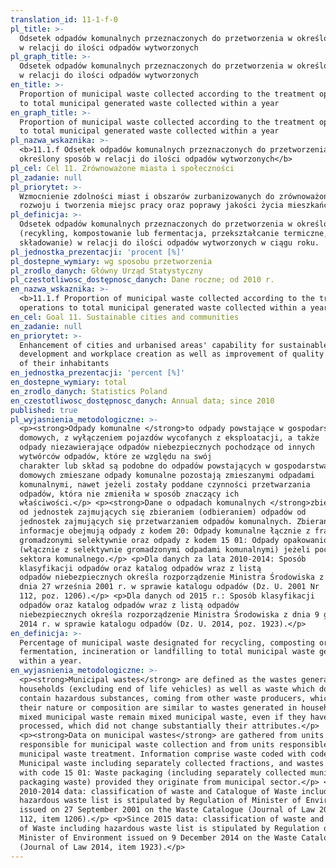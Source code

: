 ```yaml
---
translation_id: 11-1-f-0
pl_title: >-
  Odsetek odpadów komunalnych przeznaczonych do przetworzenia w określony sposób
  w relacji do ilości odpadów wytworzonych
pl_graph_title: >-
  Odsetek odpadów komunalnych przeznaczonych do przetworzenia w określony sposób
  w relacji do ilości odpadów wytworzonych
en_title: >-
  Proportion of municipal waste collected according to the treatment operations
  to total municipal generated waste collected within a year
en_graph_title: >-
  Proportion of municipal waste collected according to the treatment operations
  to total municipal generated waste collected within a year
pl_nazwa_wskaznika: >-
  <b>11.1.f Odsetek odpadów komunalnych przeznaczonych do przetworzenia w
  określony sposób w relacji do ilości odpadów wytworzonych</b>
pl_cel: Cel 11. Zrównoważone miasta i społeczności
pl_zadanie: null
pl_priorytet: >-
  Wzmocnienie zdolności miast i obszarów zurbanizowanych do zrównoważonego
  rozwoju i tworzenia miejsc pracy oraz poprawy jakości życia mieszkańców
pl_definicja: >-
  Odsetek odpadów komunalnych przeznaczonych do przetworzenia w określony sposób
  (recykling, kompostowanie lub fermentacja, przekształcanie termiczne,
  składowanie) w relacji do ilości odpadów wytworzonych w ciągu roku.
pl_jednostka_prezentacji: 'procent [%]'
pl_dostepne_wymiary: wg sposobu przetworzenia
pl_zrodlo_danych: Główny Urząd Statystyczny
pl_czestotliwosc_dostępnosc_danych: Dane roczne; od 2010 r.
en_nazwa_wskaznika: >-
  <b>11.1.f Proportion of municipal waste collected according to the treatment
  operations to total municipal generated waste collected within a year</b>
en_cel: Goal 11. Sustainable cities and communities
en_zadanie: null
en_priorytet: >-
  Enhancement of cities and urbanised areas' capability for sustainable
  development and workplace creation as well as improvement of quality of life
  of their inhabitants
en_jednostka_prezentacji: 'percent [%]'
en_dostepne_wymiary: total
en_zrodlo_danych: Statistics Poland
en_czestotliwosc_dostępnosc_danych: Annual data; since 2010
published: true
pl_wyjasnienia_metodologiczne: >-
  <p><strong>Odpady komunalne </strong>to odpady powstające w gospodarstwach
  domowych, z wyłączeniem pojazdów wycofanych z eksploatacji, a także
  odpady niezawierające odpadów niebezpiecznych pochodzące od innych
  wytwórców odpadów, które ze względu na swój
  charakter lub skład są podobne do odpadów powstających w gospodarstwach
  domowych zmieszane odpady komunalne pozostają zmieszanymi odpadami
  komunalnymi, nawet jeżeli zostały poddane czynności przetwarzania
  odpadów, która nie zmieniła w sposób znaczący ich
  właściwości.</p> <p><strong>Dane o odpadach komunalnych </strong>zbierane są
  od jednostek zajmujących się zbieraniem (odbieraniem) odpadów od
  jednostek zajmujących się przetwarzaniem odpadów komunalnych. Zbierane
  informacje obejmują odpady z kodem 20: Odpady komunalne łącznie z frakcjami
  gromadzonymi selektywnie oraz odpady z kodem 15 01: Odpady opakowaniowe
  (włącznie z selektywnie gromadzonymi odpadami komunalnymi) jeżeli pochodzą z
  sektora komunalnego.</p> <p>Dla danych za lata 2010-2014: Sposób
  klasyfikacji odpadów oraz katalog odpadów wraz z listą
  odpadów niebezpiecznych określa rozporządzenie Ministra Środowiska z
  dnia 27 września 2001 r. w sprawie katalogu odpadów (Dz. U. 2001 Nr
  112, poz. 1206).</p> <p>Dla danych od 2015 r.: Sposób klasyfikacji
  odpadów oraz katalog odpadów wraz z listą odpadów
  niebezpiecznych określa rozporządzenie Ministra Środowiska z dnia 9 grudnia
  2014 r. w sprawie katalogu odpadów (Dz. U. 2014, poz. 1923).</p>
en_definicja: >-
  Percentage of municipal waste designated for recycling, composting or
  fermentation, incineration or landfilling to total municipal waste generated
  within a year.
en_wyjasnienia_metodologiczne: >-
  <p><strong>Municipal wastes</strong> are defined as the wastes generated in
  households (excluding end of life vehicles) as well as waste which does not
  contain hazardous substances, coming from other waste producers, which in
  their nature or composition are similar to wastes generated in households
  mixed municipal waste remain mixed municipal waste, even if they have been
  processed, which did not change substantially their attributes.</p>
  <p><strong>Data on municipal wastes</strong> are gathered from units
  responsible for municipal waste collection and from units responsible for
  municipal waste treatment. Information comprise waste coded with code 20:
  Municipal waste including separately collected fractions, and wastes coded
  with code 15 01: Waste packaging (including separately collected municipal
  packaging waste) provided they originate from municipal sector.</p> <p>For
  2010-2014 data: classification of waste and Catalogue of Waste including
  hazardous waste list is stipulated by Regulation of Minister of Environment
  issued on 27 September 2001 on the Waste Catalogue (Journal of Law 2001 No.
  112, item 1206).</p> <p>Since 2015 data: classification of waste and Catalogue
  of Waste including hazardous waste list is stipulated by Regulation of
  Minister of Environment issued on 9 December 2014 on the Waste Catalogue
  (Journal of Law 2014, item 1923).</p>
---
```

